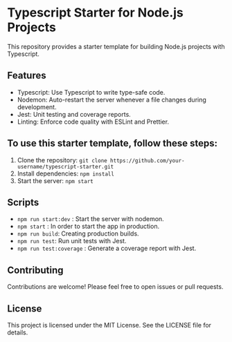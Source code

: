 # Typescript Starter for Node.js Projects

This repository provides a starter template for building Node.js projects with Typescript.

## Features

- Typescript: Use Typescript to write type-safe code.
- Nodemon: Auto-restart the server whenever a file changes during development.
- Jest: Unit testing and coverage reports.
- Linting: Enforce code quality with ESLint and Prettier.

## To use this starter template, follow these steps:

1.  Clone the repository: `git clone https://github.com/your-username/typescript-starter.git`
2.  Install dependencies: `npm install`
3.  Start the server: `npm start`

## Scripts

- `npm run start:dev` : Start the server with nodemon.
- `npm start` : In order to start the app in production.
- `npm run build`: Creating production builds.
- `npm run test`: Run unit tests with Jest.
- `npm run test:coverage` : Generate a coverage report with Jest.

## Contributing

Contributions are welcome! Please feel free to open issues or pull requests.

## License

This project is licensed under the MIT License. See the LICENSE file for details.
